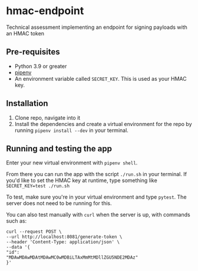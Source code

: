 # hmac-endpoint
Technical assessment implementing an endpoint for signing payloads with an HMAC token

## Pre-requisites
* Python 3.9 or greater
* [pipenv](https://pipenv.pypa.io/en/latest/)
* An environment variable called `SECRET_KEY`. This is used as your HMAC key.

## Installation
1. Clone repo, navigate into it
2. Install the dependencies and create a virtual environment for the repo by running `pipenv install --dev` in your terminal.

## Running and testing the app
Enter your new virtual environment with `pipenv shell`.

From there you can run the app with the script `./run.sh` in your terminal. If you'd like to set the HMAC key at runtime, type something like `SECRET_KEY=test ./run.sh`

To test, make sure you're in your virtual environment and type `pytest`. The server does not need to be running for this.

You can also test manually with `curl` when the server is up, with commands such as:
```
curl --request POST \
--url http://localhost:8081/generate-token \
--header 'Content-Type: application/json' \
--data '{
"id":
"MDAwMDAwMDAtMDAwMC0wMDBiLTAxMmMtMDllZGU5NDE2MDAz"
}'
```
